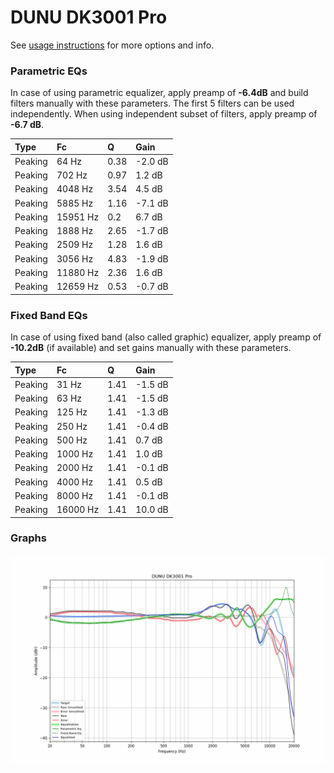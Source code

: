 # DUNU DK3001 Pro
See [usage instructions](https://github.com/jaakkopasanen/AutoEq#usage) for more options and info.

### Parametric EQs
In case of using parametric equalizer, apply preamp of **-6.4dB** and build filters manually
with these parameters. The first 5 filters can be used independently.
When using independent subset of filters, apply preamp of **-6.7 dB**.

| Type    | Fc       |    Q | Gain    |
|:--------|:---------|:-----|:--------|
| Peaking | 64 Hz    | 0.38 | -2.0 dB |
| Peaking | 702 Hz   | 0.97 | 1.2 dB  |
| Peaking | 4048 Hz  | 3.54 | 4.5 dB  |
| Peaking | 5885 Hz  | 1.16 | -7.1 dB |
| Peaking | 15951 Hz | 0.2  | 6.7 dB  |
| Peaking | 1888 Hz  | 2.65 | -1.7 dB |
| Peaking | 2509 Hz  | 1.28 | 1.6 dB  |
| Peaking | 3056 Hz  | 4.83 | -1.9 dB |
| Peaking | 11880 Hz | 2.36 | 1.6 dB  |
| Peaking | 12659 Hz | 0.53 | -0.7 dB |

### Fixed Band EQs
In case of using fixed band (also called graphic) equalizer, apply preamp of **-10.2dB**
(if available) and set gains manually with these parameters.

| Type    | Fc       |    Q | Gain    |
|:--------|:---------|:-----|:--------|
| Peaking | 31 Hz    | 1.41 | -1.5 dB |
| Peaking | 63 Hz    | 1.41 | -1.5 dB |
| Peaking | 125 Hz   | 1.41 | -1.3 dB |
| Peaking | 250 Hz   | 1.41 | -0.4 dB |
| Peaking | 500 Hz   | 1.41 | 0.7 dB  |
| Peaking | 1000 Hz  | 1.41 | 1.0 dB  |
| Peaking | 2000 Hz  | 1.41 | -0.1 dB |
| Peaking | 4000 Hz  | 1.41 | 0.5 dB  |
| Peaking | 8000 Hz  | 1.41 | -0.1 dB |
| Peaking | 16000 Hz | 1.41 | 10.0 dB |

### Graphs
![](./DUNU%20DK3001%20Pro.png)